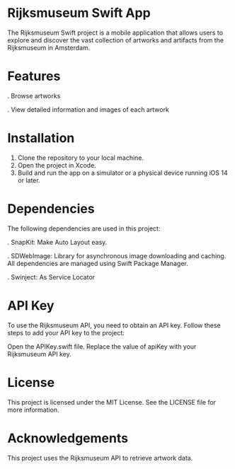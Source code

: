 # Rijksmuseum Swift App
The Rijksmuseum Swift project is a mobile application that allows users to explore and discover the vast collection of artworks and artifacts from the Rijksmuseum in Amsterdam. 

# Features

. Browse artworks 

. View detailed information and images of each artwork

# Installation

1. Clone the repository to your local machine.
2. Open the project in Xcode.
3. Build and run the app on a simulator or a physical device running iOS 14 or later.

# Dependencies

The following dependencies are used in this project:

. SnapKit: Make Auto Layout easy.

. SDWebImage: Library for asynchronous image downloading and caching.
All dependencies are managed using Swift Package Manager.

. Swinject: As Service Locator

# API Key

To use the Rijksmuseum API, you need to obtain an API key.
Follow these steps to add your API key to the project:

Open the APIKey.swift file.
Replace the value of apiKey with your Rijksmuseum API key.

# License

This project is licensed under the MIT License. See the LICENSE file for more information.

# Acknowledgements

This project uses the Rijksmuseum API to retrieve artwork data.
